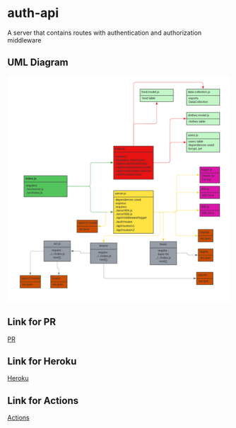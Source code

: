 # auth-api

A server that contains routes with authentication and authorization middleware

## UML Diagram

![UML](<./asset/UML%20class%20(4).png>)

## Link for PR

[PR](https://github.com/BahaaNimer/auth-api/pull/2)

## Link for Heroku

[Heroku](https://bahaa-auth-server.herokuapp.com/)

## Link for Actions

[Actions](https://github.com/BahaaNimer/auth-api/actions)
